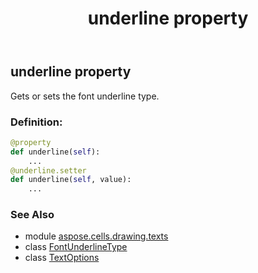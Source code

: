 ﻿---
title: underline property
second_title: Aspose.Cells for Python via .NET API References
description: 
type: docs
weight: 290
url: /aspose.cells.drawing.texts/textoptions/underline/
is_root: false
---

## underline property


Gets or sets the font underline type.
### Definition:
```python
@property
def underline(self):
    ...
@underline.setter
def underline(self, value):
    ...
```

### See Also
* module [aspose.cells.drawing.texts](../../)
* class [FontUnderlineType](/cells/python-net/aspose.cells/fontunderlinetype)
* class [TextOptions](/cells/python-net/aspose.cells.drawing.texts/textoptions)
